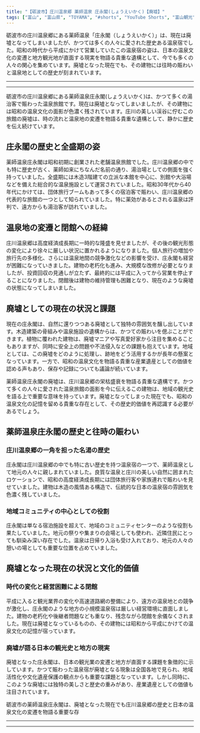```yaml
---
title: "【砺波市】庄川温泉郷 薬師温泉 庄永閣(しょうえいかく)【廃墟】"
tags: ["富山", "富山県", "TOYAMA", "#shorts", "YouTube Shorts", "富山観光", "富山旅行", "北陸観光", "砺波市", "チューリップ", "夜高祭", "温泉", "癒し", "富山県の観光スポット", "富山県でおすすめの場所", "富山県の見どころ"]
---
```


砺波市の庄川温泉郷にある薬師温泉「庄永閣（しょうえいかく）」は、現在は廃墟となってしまいましたが、かつては多くの人々に愛された歴史ある温泉宿でした。昭和の時代から平成にかけて営業していたこの温泉宿の姿は、日本の温泉文化の変遷と地方観光地が直面する現実を物語る貴重な遺構として、今でも多くの人々の関心を集めています。廃墟となった現在でも、その建物には往時の賑わいと温泉地としての歴史が刻まれています。

---

<!-- 🎥 YouTube動画埋め込み -->
<!-- No YouTube URL provided -->

---

砺波市の庄川温泉郷にある薬師温泉庄永閣(しょうえいかく)は、かつて多くの湯治客で賑わった温泉旅館です。現在は廃墟となってしまいましたが、その建物には昭和の温泉文化の面影が色濃く残されています。庄川の美しい渓谷に佇むこの旅館の廃墟は、時の流れと温泉地の変遷を物語る貴重な遺構として、静かに歴史を伝え続けています。

## 庄永閣の歴史と全盛期の姿

薬師温泉庄永閣は昭和初期に創業された老舗温泉旅館でした。庄川温泉郷の中でも特に歴史が古く、薬師如来にちなんだ名前の通り、湯治場としての側面を強く持っていました。全盛期には木造3階建ての立派な本館を中心に、別館や大浴場などを備えた総合的な温泉施設として運営されていました。昭和30年代から40年代にかけては、団体旅行ブームもあって多くの宿泊客で賑わい、庄川温泉郷の代表的な旅館の一つとして知られていました。特に薬効があるとされる温泉は評判で、遠方からも湯治客が訪れていました。

## 温泉地の変遷と閉館への経緯

庄川温泉郷は高度経済成長期に一時的な隆盛を見せましたが、その後の観光形態の変化により徐々に厳しい状況に置かれるようになりました。個人旅行の増加や旅行先の多様化、さらには温泉地間の競争激化などの影響を受け、庄永閣も経営が困難になっていきました。建物の老朽化も進み、大規模な改修が必要となりましたが、投資回収の見通しが立たず、最終的には平成に入ってから営業を停止することになりました。閉館後は建物の維持管理も困難となり、現在のような廃墟の状態になってしまいました。

## 廃墟としての現在の状況と課題

現在の庄永閣は、自然に還りつつある廃墟として独特の雰囲気を醸し出しています。木造建築の骨組みや温泉施設の遺構からは、かつての賑わいを偲ぶことができます。植物に覆われた建物は、廃墟マニアや写真愛好家から注目を集めることもありますが、同時に安全上の問題や不法侵入などの課題も抱えています。地域としては、この廃墟をどのように処理し、跡地をどう活用するかが長年の懸案となっています。一方で、昭和の温泉文化を物語る貴重な産業遺産としての価値を認める声もあり、保存や記録についても議論が続いています。

薬師温泉庄永閣の廃墟は、庄川温泉郷の栄枯盛衰を物語る貴重な遺構です。かつて多くの人々に愛された温泉旅館の面影を今に伝えるこの建物は、地域の観光史を語る上で重要な意味を持っています。廃墟となってしまった現在でも、昭和の温泉文化の記憶を留める貴重な存在として、その歴史的価値を再認識する必要があるでしょう。

## 薬師温泉庄永閣の歴史と往時の賑わい

### 庄川温泉郷の一角を担った名湯の歴史

庄永閣は庄川温泉郷の中でも特に古い歴史を持つ温泉宿の一つで、薬師温泉として地元の人々に親しまれていました。良質な温泉と庄川の美しい自然に囲まれたロケーションで、昭和の高度経済成長期には団体旅行客や家族連れで賑わいを見せていました。建物は木造の風情ある構造で、伝統的な日本の温泉宿の雰囲気を色濃く残していました。

### 地域コミュニティの中心としての役割

庄永閣は単なる宿泊施設を超えて、地域のコミュニティセンターのような役割も果たしていました。地元の祭りや集まりの会場としても使われ、近隣住民にとっても馴染み深い存在でした。温泉は日帰り入浴も受け入れており、地元の人々の憩いの場としても重要な位置を占めていました。

## 廃墟となった現在の状況と文化的価値

### 時代の変化と経営困難による閉館

平成に入ると観光業界の変化や高速道路網の整備により、遠方の温泉地との競争が激化し、庄永閣のような地方の小規模温泉宿は厳しい経営環境に直面しました。建物の老朽化や後継者問題なども重なり、残念ながら閉館を余儀なくされました。現在は廃墟となっているものの、その建物には昭和から平成にかけての温泉文化の記憶が宿っています。

### 廃墟が語る日本の観光史と地方の現実

廃墟となった庄永閣は、日本の観光業の変遷と地方が直面する課題を象徴的に示しています。かつて賑わった温泉宿が廃墟となる現象は全国各地で見られ、地域活性化や文化遺産保護の観点からも重要な課題となっています。しかし同時に、このような廃墟には独特の美しさと歴史の重みがあり、産業遺産としての価値も注目されています。

砺波市の薬師温泉庄永閣は、廃墟となった現在でも庄川温泉郷の歴史と日本の温泉文化の変遷を物語る重要な存

---

<!-- 🗺 Googleマップ（自動表示: page.tsxで地域名から自動生成） -->

<!-- 📍 宿泊リンク（自動表示: page.tsxで地域別リンクを自動生成）
     - タイトルから地域名を抽出
     - JTB / 楽天トラベル / じゃらん / 一休.com 対応
     - 環境変数でプロバイダー切替可能
-->

<!-- 📚 関連記事（自動表示: page.tsxで同カテゴリから2件自動選択） -->

<!-- 🏷️ タグ（自動表示: page.tsxで記事最下部に自動配置） -->

---

<!--
【記事文字数ルール】
- 基本文字数: 最低1000文字以上
- 推奨文字数: 1000〜1500文字（スマホ読みやすさ最優先）
- 上限なし: 情報量的に必要な場合は1500文字や2000文字を超えても良い
- 判断基準: 読者にとって価値ある情報を過不足なく提供できる文字数

【記事構成の最終形】
1. タイトル・動画・本文
2. まとめ
3. Googleマップ（見出しなし、マップのみ自動表示）
4. **宿泊リンク（地域別自動生成）** ← 2025年10月7日追加
5. 関連記事（H3、同カテゴリから2件自動選択）
6. タグ（記事最下部に自動表示）
7. ナビゲーションボタン

【宿泊リンクシステム仕様】
- タイトルから地域名を自動抽出（【〇〇市】形式優先）
- 北陸地方地域辞書: 富山/石川/福井の主要都市対応
- 対応プロバイダー: JTB（既定）/ 楽天トラベル / じゃらん / 一休.com
- 環境変数で切替: NEXT_PUBLIC_DEFAULT_TRAVEL_PROVIDER
- URLテンプレート: 地域名自動エンコード + アフィリエイトID挿入
- 配置位置: Googleマップ直後、関連記事より前

【自動生成セクション】
※以下はpage.tsxで自動生成されるため、記事本文には含めない
- Googleマップ: タイトル【】内の地域名から生成
- 宿泊リンク: 地域名抽出 → Deeplink生成 → スタイル適用
- 関連記事: 同カテゴリから2件を自動選択・リンク化
- タグ: 記事データから最下部に自動配置

【削除済みセクション】
※アクセス方法・周辺情報・公式リンクセクションは不要（2025年10月5日削除）

【AdSense・アフィリエイト】
- Google AdSense: 全ページ自動読み込み（layout.tsx）
- アフィリエイトスクリプト: AffilScript（layout.tsx）
- data-affil属性での動的リンク変換機能あり（現在は宿泊リンクで代替）

【最終更新】2025年10月7日 - 地域別宿泊リンク自動生成システム実装
-->
